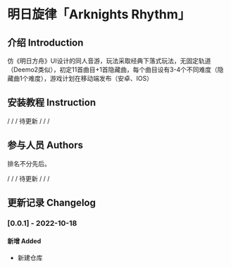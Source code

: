 # 明日旋律「Arknights Rhythm」

## 介绍 Introduction

仿《明日方舟》UI设计的同人音游，玩法采取经典下落式玩法，无固定轨道（Deemo2类似），初定11首曲目+1首隐藏曲，每个曲目设有3-4个不同难度（隐藏曲1个难度），游戏计划在移动端发布（安卓、IOS）

## 安装教程 Instruction

/ / / 待更新 / / /

## 参与人员 Authors

排名不分先后。

/ / / 待更新 / / /

## 更新记录 Changelog

### \[0.0.1] - 2022-10-18

#### 新增 Added

*   新建仓库
